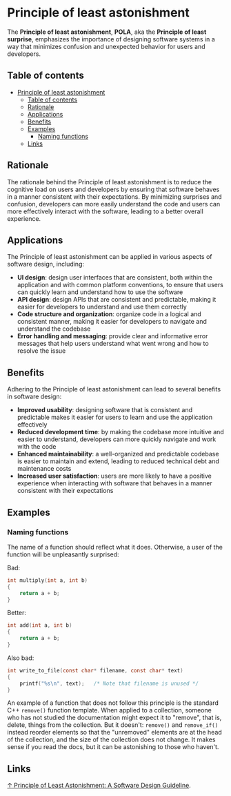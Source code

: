 # Principle of least astonishment

The **Principle of least astonishment**, **POLA**, aka the **Principle of least surprise**, emphasizes the importance of designing software systems in a way that minimizes confusion and unexpected behavior for users and developers.

## Table of contents

- [Principle of least astonishment](#principle-of-least-astonishment)
  - [Table of contents](#table-of-contents)
  - [Rationale](#rationale)
  - [Applications](#applications)
  - [Benefits](#benefits)
  - [Examples](#examples)
    - [Naming functions](#naming-functions)
  - [Links](#links)

## Rationale

The rationale behind the Principle of least astonishment is to reduce the cognitive load on users and developers by ensuring that software behaves in a manner consistent with their expectations. By minimizing surprises and confusion, developers can more easily understand the code and users can more effectively interact with the software, leading to a better overall experience.

## Applications

The Principle of least astonishment can be applied in various aspects of software design, including:

- **UI design**: design user interfaces that are consistent, both within the application and with common platform conventions, to ensure that users can quickly learn and understand how to use the software
- **API design**: design APIs that are consistent and predictable, making it easier for developers to understand and use them correctly
- **Code structure and organization**: organize code in a logical and consistent manner, making it easier for developers to navigate and understand the codebase
- **Error handling and messaging**: provide clear and informative error messages that help users understand what went wrong and how to resolve the issue

## Benefits

Adhering to the Principle of least astonishment can lead to several benefits in software design:

- **Improved usability**: designing software that is consistent and predictable makes it easier for users to learn and use the application effectively
- **Reduced development time**: by making the codebase more intuitive and easier to understand, developers can more quickly navigate and work with the code
- **Enhanced maintainability**: a well-organized and predictable codebase is easier to maintain and extend, leading to reduced technical debt and maintenance costs
- **Increased user satisfaction**: users are more likely to have a positive experience when interacting with software that behaves in a manner consistent with their expectations

## Examples

### Naming functions

The name of a function should reflect what it does. Otherwise, a user of the function will be unpleasantly surprised:

Bad:

```c
int multiply(int a, int b)
{
    return a + b;
}
```

Better:

```c
int add(int a, int b)
{
    return a + b;
}
```

Also bad:

```c
int write_to_file(const char* filename, const char* text)
{
    printf("%s\n", text);   /* Note that filename is unused */
}
```

An example of a function that does not follow this principle is the standard C++ `remove()` function template. When applied to a collection, someone who has not studied the documentation might expect it to "remove", that is, delete, things from the collection. But it doesn't: `remove()` and `remove_if()` instead reorder elements so that the "unremoved" elements are at the head of the collection, and the size of the collection does not change. It makes sense if you read the docs, but it can be astonishing to those who haven't.

## Links

[↑ Principle of Least Astonishment: A Software Design Guideline](https://deviq.com/principles/principle-of-least-astonishment).
